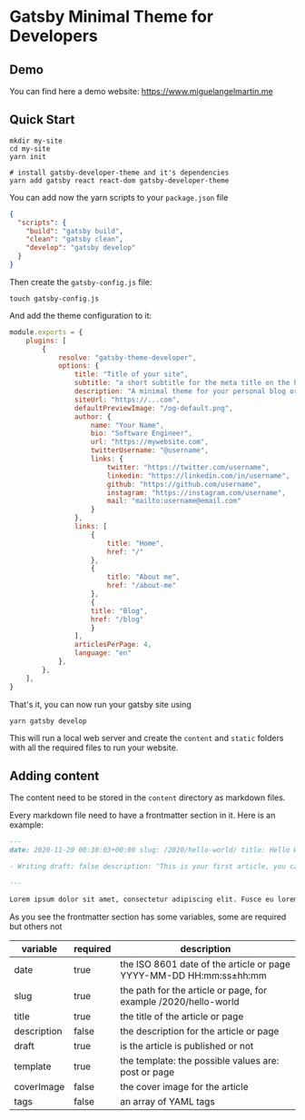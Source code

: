 # Gatsby Minimal Theme for Developers

## Demo

You can find here a demo website: https://www.miguelangelmartin.me

## Quick Start

```shell
mkdir my-site
cd my-site
yarn init

# install gatsby-developer-theme and it's dependencies
yarn add gatsby react react-dom gatsby-developer-theme
```

You can add now the yarn scripts to your `package.json` file

```json
{
  "scripts": {
    "build": "gatsby build", 
    "clean": "gatsby clean",
    "develop": "gatsby develop"
  }
}
```

Then create the `gatsby-config.js` file:

```shell
touch gatsby-config.js
```

And add the theme configuration to it:

```javascript
module.exports = {
    plugins: [
        {
            resolve: "gatsby-theme-developer",
            options: {
                title: "Title of your site",
                subtitle: "a short subtitle for the meta title on the home page",
                description: "A minimal theme for your personal blog or webpage",
                siteUrl: "https://...com",
                defaultPreviewImage: "/og-default.png",
                author: {
                    name: "Your Name",
                    bio: "Software Engineer",
                    url: "https://mywebsite.com",
                    twitterUsername: "@username",
                    links: {
                        twitter: "https://twitter.com/username",
                        linkedin: "https://linkedin.com/in/username",
                        github: "https://github.com/username",
                        instagram: "https://instagram.com/username",
                        mail: "mailto:username@email.com"
                    }
                },
                links: [
                    {
                        title: "Home",
                        href: "/"
                    },
                    {
                        title: "About me",
                        href: "/about-me"
                    },
                    {
                    title: "Blog",
                    href: "/blog"
                    }
                ],
                articlesPerPage: 4,
                language: "en"
            },
        },
    ],
}
```

That's it, you can now run your gatsby site using

```shell
yarn gatsby develop
```

This will run a local web server and create the `content` and `static` folders with all the required files to run your website.

## Adding content

The content need to be stored in the `content` directory as markdown files.

Every markdown file need to have a frontmatter section in it. Here is an example:

```markdown
---
date: 2020-11-20 00:30:03+00:00 slug: /2020/hello-world/ title: Hello World template: post coverImage: /the-image.jpg tags:

- Writing draft: false description: "This is your first article, you can find it in the /content directory"

---

Lorem ipsum dolor sit amet, consectetur adipiscing elit. Fusce eu lorem eget metus venenatis dignissim.

```

As you see the frontmatter section has some variables, some are required but others not

| variable           | required   | description                                                                   |
|--------------------|------------|-------------------------------------------------------------------------------|
| date               | true       | the ISO 8601 date of the article or page YYYY-MM-DD HH:mm:ss±hh:mm |
| slug               | true       | the path for the article or page, for example /2020/hello-world |
| title              | true       | the title of the article or page |
| description        | false      | the description for the article or page |
| draft              | true       | is the article is published or not |
| template           | true       | the template: the possible values are: post or page |
| coverImage         | false      | the cover image for the article |
| tags               | false      | an array of YAML tags |

